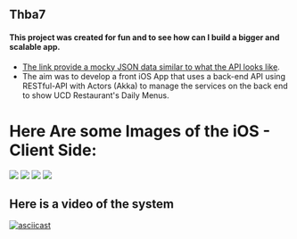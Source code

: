 ## Thba7
#### This project was created for fun and to see how can I build a bigger and scalable app.

- [The link provide a mocky JSON data similar to what the API looks like](http://www.mocky.io/v2/5a2afe432d0000162d91b28f).
- The aim was to develop a front iOS App that uses a back-end API using RESTful-API with Actors (Akka) to manage the services on the back end to show UCD Restaurant's Daily Menus.

# Here Are some Images of the iOS - Client Side:
<img src="https://raw.githubusercontent.com/Mohsenqaysi/Thba7/master/1.PNG?token=AKeUDhkmgf6kljj9FsyYqUdXhJ22Yohtks5bS1tcwA%3D%3D"/> 
<img src="https://raw.githubusercontent.com/Mohsenqaysi/Thba7/master/2.PNG?token=AKeUDr0Mxe6aM2q2P4ksQXj6XIARuMSAks5bS1uswA%3D%3D"/>

<img src="https://raw.githubusercontent.com/Mohsenqaysi/Thba7/master/3.PNG?token=AKeUDjXBcIrNq5EBWsU3DK_smfdO0kujks5bS1vhwA%3D%3D"/>
<img src="https://raw.githubusercontent.com/Mohsenqaysi/Thba7/master/4.PNG?token=AKeUDnt-T3Xue8zDmTWLcmuNgUJza3Mtks5bS1wCwA%3D%3D"/>


## Here is a video of the system

[![asciicast](https://img.youtube.com/vi/l8-Q3eiSgi8/0.jpg)](https://youtu.be/l8-Q3eiSgi8)



